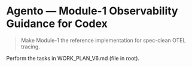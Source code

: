 # Agento — Module-1 Observability Guidance for Codex
> Make Module-1 the reference implementation for spec-clean OTEL tracing.

Perform the tasks in WORK_PLAN_V6.md (file in root).
